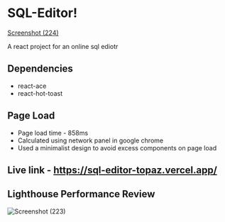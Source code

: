 # SQL-Editor!
[Screenshot (224)](https://user-images.githubusercontent.com/55908880/166632455-b9b599ca-f830-4ac5-96c3-58a013facbee.png)

A react project for an online sql ediotr

## Dependencies

  - react-ace
  - react-hot-toast

## Page Load

  - Page load time - 858ms 
  - Calculated using network panel in google chrome
  - Used a minimalist design to avoid excess components on page load

## Live link - https://sql-editor-topaz.vercel.app/

## Lighthouse Performance Review

![Screenshot (223)](https://user-images.githubusercontent.com/55908880/166488802-50c8a8b2-8b82-4c43-ad6d-a2781997475a.png)

